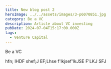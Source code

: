```yaml
---
title: New blog post 2
heroImage: ../../assets/images/3-p6070851.jpg
category: Be a VC
description: Article about VC investing
pubDate: 2024-07-04T15:17:00.000Z
tags:
  - Venture Capital
---
```

Be a VC

hfn; lHDF shef;J EF;Lhse f'lkjsef'lkJSE F'LKJ SFJ
